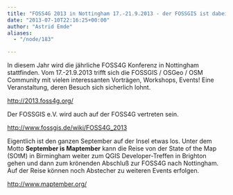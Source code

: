 ```yaml
---
title: "FOSS4G 2013 in Nottingham 17.-21.9.2013 - der FOSSGIS ist dabei!"
date: "2013-07-10T22:16:25+00:00"
author: "Astrid Emde"
aliases:
  - "/node/183"

---
```


<p>In diesem Jahr wird die jährliche FOSS4G Konferenz in Nottingham stattfinden. Vom 17.-21.9.2013 trifft sich die FOSSGIS / OSGeo / OSM Community mit vielen interessanten Vorträgen, Workshops, Events! Eine Veranstaltung, deren Besuch sich sicherlich lohnt.</p>
<p><a href="http://2013.foss4g.org/">http://2013.foss4g.org/</a></p>
<p>Der FOSSGIS e.V. wird auch auf der FOSS4G vertreten sein.</p>
<p><a href="http://www.fossgis.de/wiki/FOSS4G_2013">http://www.fossgis.de/wiki/FOSS4G_2013</a></p>
<p>Eigentlich ist den ganzen September auf der Insel etwas los. Unter dem Motto <strong>September is Maptember</strong> kann die Reise von der State of the Map (SOtM) in Birmingham weiter zum QGIS Developer-Treffen in Brighton gehen und dann zum krönenden Abschluß zur FOSS4G nach Nottingham. Auf der Reise können noch Abstecher zu weiteren Events erfolgen.</p>
<p><a href="http://www.maptember.org/">http://www.maptember.org/</a></p>
